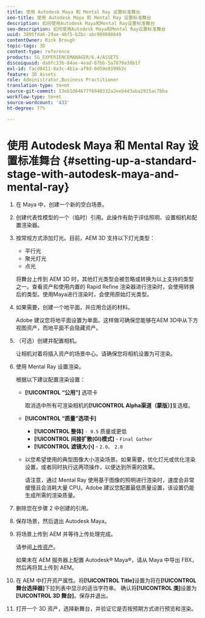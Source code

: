 ```yaml
---
title: 使用 Autodesk Maya 和 Mental Ray 设置标准舞台
seo-title: 使用 Autodesk Maya 和 Mental Ray 设置标准舞台
description: 如何使用Autodesk Maya和Mental Ray设置标准舞台
seo-description: 如何使用Autodesk Maya和Mental Ray设置标准舞台
uuid: 3895fda6-29ae-46f5-b2bc-abc989808648
contentOwner: Rick Brough
topic-tags: 3D
content-type: reference
products: SG_EXPERIENCEMANAGER/6.4/ASSETS
discoiquuid: da8fc33b-84ae-4ead-87bb-5a7870a38b1f
exl-id: facd0411-8a3c-4b1a-af9d-0d59e0399b2c
feature: 3D Assets
role: Administrator,Business Practitioner
translation-type: tm+mt
source-git-commit: 13eb1d64677f6940332a2eeb4d3aba2915ac7bba
workflow-type: tm+mt
source-wordcount: '433'
ht-degree: 77%

---
```


# 使用 Autodesk Maya 和 Mental Ray 设置标准舞台 {#setting-up-a-standard-stage-with-autodesk-maya-and-mental-ray}

1. 在 Maya 中，创建一个新的空白场景。
1. 创建代表性模型的一个（临时）引用。此操作有助于评估照明、设置相机和配置渲染器。

1. 按常规方式添加灯光。目前，AEM 3D 支持以下灯光类型：

   * 平行光
   * 聚光灯光
   * 点光

   将舞台上传到 AEM 3D 时，其他灯光类型会被忽略或转换为以上支持的类型之一。查看资产和使用内置的 Rapid Refine 渲染器进行渲染时，会使用转换后的类型。使用Maya进行渲染时，会使用原始灯光类型。

1. 如果需要，创建一个地平面，并应用合适的材料。

   Adobe 建议您将地平面设置为单面。这样做可确保您能够在AEM 3D中从下方视图资产，而地平面不会隐藏资产。

1. （可选）创建并配置相机。

   让相机对着将插入资产的场景中心。请确保您将相机设置为可渲染。

1. 使用 Mental Ray 设置渲染。

   根据以下建议配置渲染设置：

   * **[!UICONTROL “公用”]** 选项卡

      取消选中所有可渲染相机的&#x200B;**[!UICONTROL Alpha渠道（蒙版）]**&#x200B;复选框。

   * **[!UICONTROL “质量”选项卡]**

      * **[!UICONTROL 整体]** `- 0.5` 质量或更低
      * **[!UICONTROL 间接扩散(GI)模式]** -  `Final Gather`
      * **[!UICONTROL 滤镜大小]** -  `2.0`、  `2.0`
   * 以您希望使用的典型图像大小渲染场景。如果需要，优化灯光或优化渲染设置，或者同时执行这两项操作，以便达到所需的效果。

      请注意，通过 Mental Ray 使用基于图像的照明进行渲染时，速度会非常缓慢且会消耗大量 CPU。Adobe 建议您配置最低质量设置，该设置仍能生成所需的渲染质量。


1. 删除您在步骤 2 中创建的引用。

1. 保存场景，然后退出 Autodesk Maya。
1. 将场景上传到 AEM 并等待上传处理完成。

   请参阅[上传资产](managing-assets-touch-ui.md#uploading-assets)。

   如果未在 AEM 服务器上配置 Autodesk® Maya®，请从 Maya 中导出 FBX，然后再将其上传到 AEM。

1. 在 AEM 中打开资产属性。将&#x200B;**[!UICONTROL Title]**&#x200B;设置为将在&#x200B;**[!UICONTROL 舞台选择器]**&#x200B;下拉列表中显示的适当字符串。 确认将&#x200B;**[!UICONTROL 类]**&#x200B;设置为 **[!UICONTROL 3D 舞台]**。保存并退出。
1. 打开一个 3D 资产，选择新舞台，并验证它是否按预期方式进行预览和渲染。
